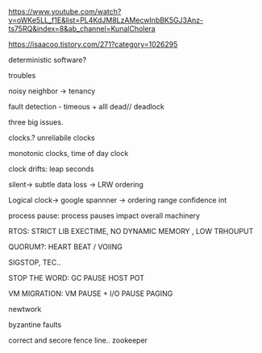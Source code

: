 https://www.youtube.com/watch?v=oWKe5LL_f1E&list=PL4KdJM8LzAMecwInbBK5GJ3Anz-ts75RQ&index=8&ab_channel=KunalCholera

https://isaacoo.tistory.com/271?category=1026295

deterministic software?


troubles



noisy neighbor -> tenancy

fault detection - timeous + alll dead// deadlock

three big issues.





clocks.? unreliabile clocks

monotonic clocks, time of day clock

clock drifts: leap seconds

silent-> subtle data loss -> LRW ordering

Logical clock-> google spannner -> ordering range confidence int





process pause: process pauses impact overall machinery

RTOS: STRICT LIB EXECTIME, NO DYNAMIC MEMORY , LOW TRHOUPUT

QUORUM?: HEART BEAT / VOIING

SIGSTOP, TEC..

STOP THE WORD: GC PAUSE HOST POT

VM MIGRATION: VM PAUSE + I/O PAUSE PAGING




newtwork

byzantine faults

correct and secore fence line.. zookeeper

